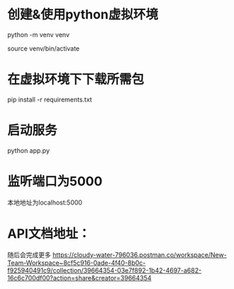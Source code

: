 # 创建&使用python虚拟环境
python -m venv venv

source venv/bin/activate
# 在虚拟环境下下载所需包
pip install -r requirements.txt
# 启动服务
python app.py
# 监听端口为5000
本地地址为localhost:5000
# API文档地址：
随后会完成更多
https://cloudy-water-796036.postman.co/workspace/New-Team-Workspace~8cf5c916-0ade-4f40-8b0c-f925940491c9/collection/39664354-03e7f892-1b42-4697-a682-16c6c700df00?action=share&creator=39664354